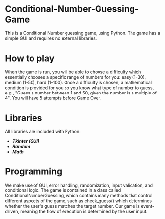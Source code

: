 # Conditional-Number-Guessing-Game
This is a Conditional Number guessing game, using Python. The game has a simple GUI and requires no external libraries.

# How to play

When the game is run, you will be able to choose a difficulty which essentially chooses a specific range of numbers for you: easy (1-30), medium (1-50), hard (1-100).
Once a difficulty is chosen, a mathematical condition is provided for you so you know what type of number to guess, e.g., "Guess a number between 1 and 50, given the number is a multiple of 4".
You will have 5 attempts before Game Over.

# Libraries

All libraries are included with Python:

- ***Tkinter (GUI)***
- ***Random***
- ***Math***  


# Programming

We make use of GUI, error handling, randomization, input validation, and conditional logic.
The game is contained in a class called ConditionalNumberGuessing, which contains many methods that control different aspects of the game, such as check_guess() which determines whether the user's guess matches the target number. Our game is event-driven, meaning the flow of execution is determined by the user input.
